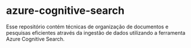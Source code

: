 # azure-cognitive-search
Esse repositório contém técnicas de organização de documentos e pesquisas eficientes através da ingestão de dados utilizando a ferramenta Azure Cognitive Search.
